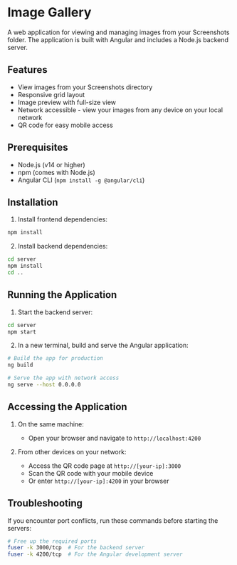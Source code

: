 # Image Gallery

A web application for viewing and managing images from your Screenshots folder. The application is built with Angular and includes a Node.js backend server.

## Features

- View images from your Screenshots directory
- Responsive grid layout
- Image preview with full-size view
- Network accessible - view your images from any device on your local network
- QR code for easy mobile access

## Prerequisites

- Node.js (v14 or higher)
- npm (comes with Node.js)
- Angular CLI (`npm install -g @angular/cli`)

## Installation

1. Install frontend dependencies:
```bash
npm install
```

2. Install backend dependencies:
```bash
cd server
npm install
cd ..
```

## Running the Application

1. Start the backend server:
```bash
cd server
npm start
```

2. In a new terminal, build and serve the Angular application:
```bash
# Build the app for production
ng build

# Serve the app with network access
ng serve --host 0.0.0.0
```

## Accessing the Application

1. On the same machine:
   - Open your browser and navigate to `http://localhost:4200`

2. From other devices on your network:
   - Access the QR code page at `http://[your-ip]:3000`
   - Scan the QR code with your mobile device
   - Or enter `http://[your-ip]:4200` in your browser

## Troubleshooting

If you encounter port conflicts, run these commands before starting the servers:
```bash
# Free up the required ports
fuser -k 3000/tcp  # For the backend server
fuser -k 4200/tcp  # For the Angular development server
